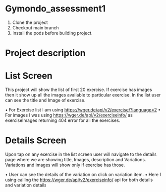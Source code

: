 # Gymondo_assessment1


1. Clone the project 
2. Checkout main branch
3. Install the pods before building project.

# Project description

# List Screen


This project will show the list of first 20 exercise. If exercise has images then it show up all the images available to particular exercise. In the list user can see the title and Image of exercise.

  •	For Exercise list I am using  https://wger.de/api/v2/exercise/?language=2 
  •	For images I was using https://wger.de/api/v2/exerciseinfo/   as exerciseImages returning 404 error for all the exercises.


# Details Screen

Upon tap on any exercise in the list screen user will navigate to the details page where we are showing title, Images, description and Variations. Variations and images will show only if exercise has those.

  •	User can see the details of the variation on click on variation item.
  •	Here I using calling the https://wger.de/api/v2/exerciseinfo/   api for both details and variation details 

